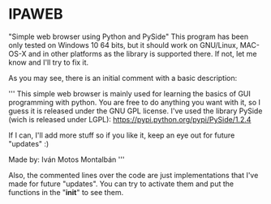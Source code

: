 # IPAWEB
"Simple web browser using Python and PySide"
This program has been only tested on Windows 10 64 bits, but it should work on GNU/Linux, MAC-OS-X and in other platforms as the library is supported there. If not, let me know and I'll try to fix it.

As you may see, there is an initial comment with a basic description:

'''
This simple web browser is mainly used for learning the basics of GUI programming with python.
You are free to do anything you want with it, so I guess it is released under the GNU GPL license. 
I've used the library PySide (wich is released under LGPL): https://pypi.python.org/pypi/PySide/1.2.4 
	
If I can, I'll add more stuff so if you like it, keep an eye out for future "updates" :)

Made by: Iván Motos Montalbán
'''

Also, the commented lines over the code are just implementations that I've made for future "updates".
You can try to activate them and put the functions in the "__init__" to see them.



